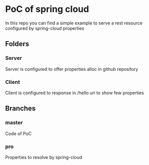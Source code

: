 # PoC of spring cloud

In this repo you can find a simple example to serve a rest resource configured by spring-cloud properties

## Folders

### Server
Server is configured to offer properties alloc in github repository

### Client
Client is configured to response in /hello uri to show few properties

## Branches

### master
Code of PoC

### pro
Properties to resolve by spring-cloud
  
